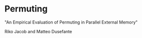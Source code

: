 # Permuting

"An Empirical Evaluation of Permuting in Parallel External Memory"

Riko Jacob and Matteo Dusefante
